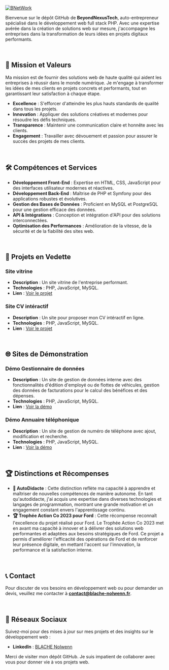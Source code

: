 [![BNetWork](https://www.blache-nolwenn.fr/public/image/logo/blache/logo-full.webp)](https://www.beyondnexus.fr)


Bienvenue sur le dépôt GitHub de **BeyondNexusTech**, auto-entrepreneur spécialisé dans le développement web full stack PHP.
Avec une expertise avérée dans la création de solutions web sur mesure, j'accompagne les entreprises dans la transformation de leurs idées en projets digitaux performants.

<br>

## 🎯 Mission et Valeurs

Ma mission est de fournir des solutions web de haute qualité qui aident les entreprises à réussir dans le monde numérique. Je m'engage à transformer les idées de mes clients en projets concrets et performants, tout en garantissant leur satisfaction à chaque étape.

- **Excellence** : S'efforcer d'atteindre les plus hauts standards de qualité dans tous les projets.
- **Innovation** : Appliquer des solutions créatives et modernes pour résoudre les défis techniques.
- **Transparence** : Maintenir une communication claire et honnête avec les clients.
- **Engagement** : Travailler avec dévouement et passion pour assurer le succès des projets de mes clients.

<br>

## 🛠️ Compétences et Services

- **Développement Front-End** : Expertise en HTML, CSS, JavaScript pour des interfaces utilisateur modernes et réactives.
- **Développement Back-End** : Maîtrise de PHP et Symfony pour des applications robustes et évolutives.
- **Gestion des Bases de Données** : Proficient en MySQL et PostgreSQL pour une gestion efficace des données.
- **API & Intégrations** : Conception et intégration d'API pour des solutions interconnectées.
- **Optimisation des Performances** : Amélioration de la vitesse, de la sécurité et de la fiabilité des sites web.

<br>

## 🌟 **Projets en Vedette**

### Site vitrine
- **Description** : Un site vitrine de l'entreprise performant.
- **Technologies** : PHP, JavaScript, MySQL.
- **Lien** : [Voir le projet](https://www.beyondnexus.fr)

### Site CV intéractif
- **Description** : Un site pour proposer mon CV intéractif en ligne.
- **Technologies** : PHP, JavaScript, MySQL.
- **Lien** : [Voir le projet](https://www.cv.blache-nolwenn.fr)

<br>

## 🌐 **Sites de Démonstration**

### Démo Gestionnaire de données
- **Description** : Un site de gestion de données interne avec des fonctionnalités d'édition d'employé ou de flottes de véhicules, gestion des données de facturations pour le calcul des bénéfices et des dépenses.
- **Technologies** : PHP, JavaScript, MySQL.
- **Lien** : [Voir la démo](https://www.demo.data-manager.blache-nolwenn.fr)

### Démo Annuaire téléphonique
- **Description** : Un site de gestion de numéro de téléphone avec ajout, modification et recherche.
- **Technologies** : PHP, JavaScript, MySQL.
- **Lien** : [Voir la démo](https://demo.phone-book.blache-nolwenn.fr)

<br>

## 🏆 Distinctions et Récompenses

- **📃 AutoDidacte** : Cette distinction reflète ma capacité à apprendre et maîtriser de nouvelles compétences de manière autonome.
En tant qu'autodidacte, j'ai acquis une expertise dans diverses technologies et langages de programmation, montrant une grande motivation et un engagement constant envers l'apprentissage continu.
- **🏆 Trophée Action Co 2023 pour Ford** : Cette récompense reconnaît l'excellence du projet réalisé pour Ford. Le Trophée Action Co 2023 met en avant ma capacité à innover et à délivrer des solutions web performantes et adaptées aux besoins stratégiques de Ford.
Ce projet a permis d'améliorer l'efficacité des opérations de Ford et de renforcer leur présence digitale, en mettant l'accent sur l'innovation, la performance et la satisfaction interne.
 
<br>

## 📞 Contact

Pour discuter de vos besoins en développement web ou pour demander un devis, veuillez me contacter à **[contact@blache-nolwenn.fr](mailto:contact@blache-nolwenn.fr)**.

<br>

## 🔗 Réseaux Sociaux

Suivez-moi pour des mises à jour sur mes projets et des insights sur le développement web :

- **LinkedIn** : [BLACHE Nolwenn](https://www.linkedin.com/in/bn-web)

Merci de visiter mon dépôt GitHub. Je suis impatient de collaborer avec vous pour donner vie à vos projets web.
